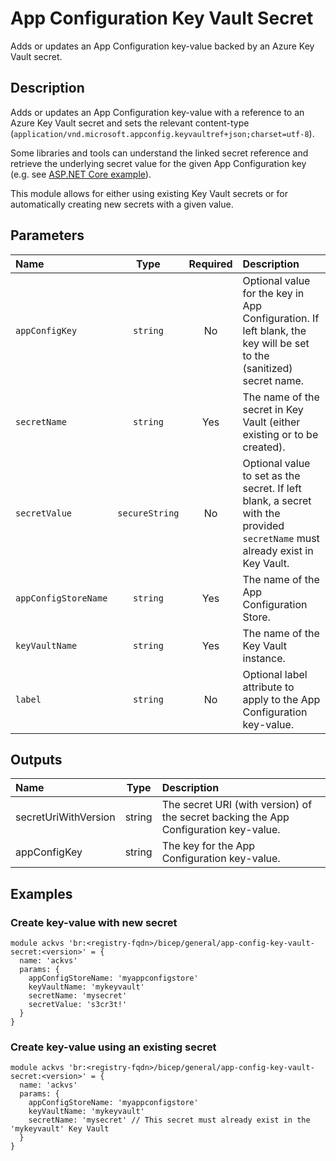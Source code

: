 # App Configuration Key Vault Secret

Adds or updates an App Configuration key-value backed by an Azure Key Vault secret.

## Description

Adds or updates an App Configuration key-value with a reference to an Azure Key Vault secret and sets the relevant content-type (`application/vnd.microsoft.appconfig.keyvaultref+json;charset=utf-8`).

Some libraries and tools can understand the linked secret reference and retrieve the underlying secret value for the given App Configuration key (e.g. see [ASP.NET Core example](https://learn.microsoft.com/en-us/azure/azure-app-configuration/use-key-vault-references-dotnet-core)).

This module allows for either using existing Key Vault secrets or for automatically creating new secrets with a given value.

## Parameters

| Name                 | Type           | Required | Description                                                                                                                  |
| :------------------- | :------------: | :------: | :--------------------------------------------------------------------------------------------------------------------------- |
| `appConfigKey`       | `string`       | No       | Optional value for the key in App Configuration. If left blank, the key will be set to the (sanitized) secret name.          |
| `secretName`         | `string`       | Yes      | The name of the secret in Key Vault (either existing or to be created).                                                      |
| `secretValue`        | `secureString` | No       | Optional value to set as the secret. If left blank, a secret with the provided `secretName` must already exist in Key Vault. |
| `appConfigStoreName` | `string`       | Yes      | The name of the App Configuration Store.                                                                                     |
| `keyVaultName`       | `string`       | Yes      | The name of the Key Vault instance.                                                                                          |
| `label`              | `string`       | No       | Optional label attribute to apply to the App Configuration key-value.                                                        |

## Outputs

| Name                 | Type   | Description                                                                          |
| :------------------- | :----: | :----------------------------------------------------------------------------------- |
| secretUriWithVersion | string | The secret URI (with version) of the secret backing the App Configuration key-value. |
| appConfigKey         | string | The key for the App Configuration key-value.                                         |

## Examples

### Create key-value with new secret

```bicep
module ackvs 'br:<registry-fqdn>/bicep/general/app-config-key-vault-secret:<version>' = {
  name: 'ackvs'
  params: {
    appConfigStoreName: 'myappconfigstore'
    keyVaultName: 'mykeyvault'
    secretName: 'mysecret'
    secretValue: 's3cr3t!'
  }
}
```

### Create key-value using an existing secret

```bicep
module ackvs 'br:<registry-fqdn>/bicep/general/app-config-key-vault-secret:<version>' = {
  name: 'ackvs'
  params: {
    appConfigStoreName: 'myappconfigstore'
    keyVaultName: 'mykeyvault'
    secretName: 'mysecret' // This secret must already exist in the 'mykeyvault' Key Vault
  }
}
```
